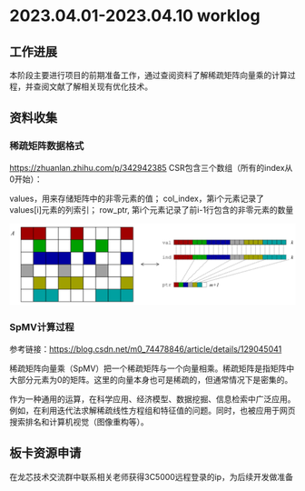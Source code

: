 # 2023.04.01-2023.04.10 worklog
## 工作进展
本阶段主要进行项目的前期准备工作，通过查阅资料了解稀疏矩阵向量乘的计算过程，并查阅文献了解相关现有优化技术。
## 资料收集
### 稀疏矩阵数据格式
https://zhuanlan.zhihu.com/p/342942385
CSR包含三个数组（所有的index从0开始）：

values，用来存储矩阵中的非零元素的值；
col_index，第i个元素记录了values[i]元素的列索引；
row_ptr, 第i个元素记录了前i-1行包含的非零元素的数量

![csr](../../pic/csr.png)
### SpMV计算过程
参考链接：https://blog.csdn.net/m0_74478846/article/details/129045041

稀疏矩阵向量乘（SpMV）把一个稀疏矩阵与一个向量相乘。稀疏矩阵是指矩阵中大部分元素为0的矩阵。这里的向量本身也可是稀疏的，但通常情况下是密集的。

作为一种通用的运算，在科学应用、经济模型、数据挖掘、信息检索中广泛应用。例如，在利用迭代法求解稀疏线性方程组和特征值的问题。同时，也被应用于网页搜索排名和计算机视觉（图像重构等）。
## 板卡资源申请

在龙芯技术交流群中联系相关老师获得3C5000远程登录的ip，为后续开发做准备

